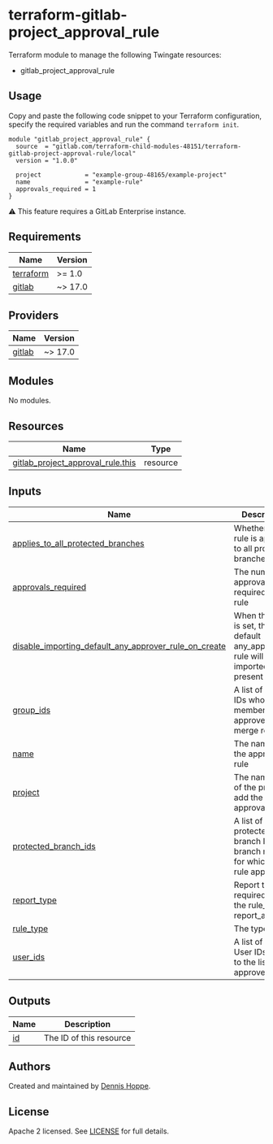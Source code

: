# terraform-gitlab-project_approval_rule

Terraform module to manage the following Twingate resources:

* gitlab_project_approval_rule

## Usage

Copy and paste the following code snippet to your Terraform configuration,
specify the required variables and run the command `terraform init`.

```hcl
module "gitlab_project_approval_rule" {
  source  = "gitlab.com/terraform-child-modules-48151/terraform-gitlab-project-approval-rule/local"
  version = "1.0.0"

  project            = "example-group-48165/example-project"
  name               = "example-rule"
  approvals_required = 1
}
```

:warning: This feature requires a GitLab Enterprise instance.

<!-- BEGIN_TF_DOCS -->
## Requirements

| Name | Version |
|------|---------|
| <a name="requirement_terraform"></a> [terraform](#requirement\_terraform) | >= 1.0 |
| <a name="requirement_gitlab"></a> [gitlab](#requirement\_gitlab) | ~> 17.0 |

## Providers

| Name | Version |
|------|---------|
| <a name="provider_gitlab"></a> [gitlab](#provider\_gitlab) | ~> 17.0 |

## Modules

No modules.

## Resources

| Name | Type |
|------|------|
| [gitlab_project_approval_rule.this](https://registry.terraform.io/providers/gitlabhq/gitlab/latest/docs/resources/project_approval_rule) | resource |

## Inputs

| Name | Description | Type | Default | Required |
|------|-------------|------|---------|:--------:|
| <a name="input_applies_to_all_protected_branches"></a> [applies\_to\_all\_protected\_branches](#input\_applies\_to\_all\_protected\_branches) | Whether the rule is applied to all protected branches | `bool` | `false` | no |
| <a name="input_approvals_required"></a> [approvals\_required](#input\_approvals\_required) | The number of approvals required for this rule | `number` | n/a | yes |
| <a name="input_disable_importing_default_any_approver_rule_on_create"></a> [disable\_importing\_default\_any\_approver\_rule\_on\_create](#input\_disable\_importing\_default\_any\_approver\_rule\_on\_create) | When this flag is set, the default any\_approver rule will not be imported if present | `bool` | `false` | no |
| <a name="input_group_ids"></a> [group\_ids](#input\_group\_ids) | A list of group IDs whose members can approve of the merge request | `list(number)` | `[]` | no |
| <a name="input_name"></a> [name](#input\_name) | The name of the approval rule | `string` | n/a | yes |
| <a name="input_project"></a> [project](#input\_project) | The name or id of the project to add the approval rules | `string` | n/a | yes |
| <a name="input_protected_branch_ids"></a> [protected\_branch\_ids](#input\_protected\_branch\_ids) | A list of protected branch IDs (not branch names) for which the rule applies | `list(number)` | `[]` | no |
| <a name="input_report_type"></a> [report\_type](#input\_report\_type) | Report type is required when the rule\_type is report\_approver | `string` | `null` | no |
| <a name="input_rule_type"></a> [rule\_type](#input\_rule\_type) | The type of rule | `string` | `"regular"` | no |
| <a name="input_user_ids"></a> [user\_ids](#input\_user\_ids) | A list of specific User IDs to add to the list of approvers | `list(number)` | `[]` | no |

## Outputs

| Name | Description |
|------|-------------|
| <a name="output_id"></a> [id](#output\_id) | The ID of this resource |
<!-- END_TF_DOCS -->

## Authors

Created and maintained by [Dennis Hoppe](https://gitlab.com/dhoppeIT).

## License

Apache 2 licensed. See [LICENSE](LICENSE) for full details.
